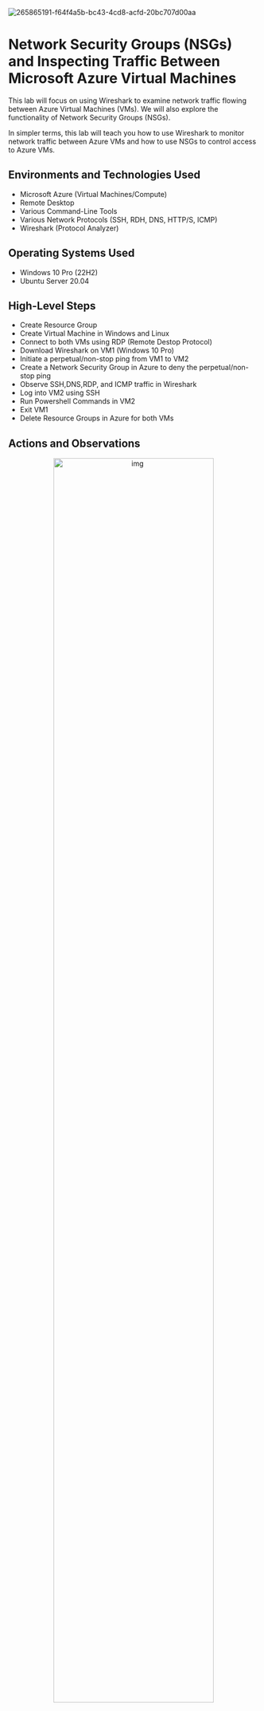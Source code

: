![265865191-f64f4a5b-bc43-4cd8-acfd-20bc707d00aa](https://github.com/CollinsU99/Azure-network-protocols/assets/124742607/ca25afdd-b194-426a-b247-356402906ce1)

<h1>Network Security Groups (NSGs) and Inspecting Traffic Between Microsoft Azure Virtual Machines</h1>

This lab will focus on using Wireshark to examine network traffic flowing between Azure Virtual Machines (VMs). We will also explore the functionality of Network Security Groups (NSGs).

In simpler terms, this lab will teach you how to use Wireshark to monitor network traffic between Azure VMs and how to use NSGs to control access to Azure VMs.

<h2>Environments and Technologies Used</h2>

- Microsoft Azure (Virtual Machines/Compute)
- Remote Desktop
- Various Command-Line Tools
- Various Network Protocols (SSH, RDH, DNS, HTTP/S, ICMP)
- Wireshark (Protocol Analyzer)

<h2>Operating Systems Used </h2>

- Windows 10 Pro (22H2)
- Ubuntu Server 20.04

<h2>High-Level Steps</h2>

- Create Resource Group
- Create Virtual Machine in Windows and Linux
- Connect to both VMs using RDP (Remote Destop Protocol)
- Download Wireshark on VM1 (Windows 10 Pro)
- Initiate a perpetual/non-stop ping from VM1 to VM2
- Create a Network Security Group in Azure to deny the perpetual/non-stop ping
- Observe SSH,DNS,RDP, and ICMP traffic in Wireshark
- Log into VM2 using SSH
- Run Powershell Commands in VM2
- Exit VM1
- Delete Resource Groups in Azure for both VMs

<h2>Actions and Observations</h2>

<p align="center">
<img src="https://i.imgur.com/EL2Oexz.png" height="80%" width="80%" alt="img"/>
</p>

To create the resource group, log into your Azure portal and click "Resource group" labeled box (1) in the image above. You can also click the search bar to search for "resource group".

<p align="center">
<img src="https://i.imgur.com/9I7vc4k.png" height="80%" width="80%" alt="img"/>
</p>

Click the "Create" tab at the top left.

<p align="center">
<img src="https://i.imgur.com/3JSk340.png" height="80%" width="80%" alt="img"/>
</p>

In the "Resource group" page, select your Microsoft Azure subscription as shown in box (1). Name your resource group "RG-LAB-02" as shown in box (2). For the region, select "(US) West US 3" as shown in box (3). Now, click the "Review + create" tab in the lower left labeled box (4).

<p align="center">
<img src="https://i.imgur.com/myONUt3.png" height="80%" width="80%" alt="img"/>
</p>

You will see a "Vallidation passed" message, go ahead and click the "Create" tab at the lower left labeled box (2) to create the resource group.

<p align="center">
<img src="https://i.imgur.com/LMmdhWT.png" height="80%" width="80%" alt="img"/>
</p>

The "Resoucre group created" notification indicates that our Resource group was created successfully. You will also see "RG-LAB-02" listed as available Resource group, as shown in the box labeled (2)

<p align="center">
<img src="https://i.imgur.com/Sp3379b.png" height="80%" width="80%" alt="img"/>
</p>

To create virtual machines, click the search bar and search for "virtual machines". Select "Virtual machines" labeled box (2)

<p align="center">
<img src="https://i.imgur.com/H0r1gC7.png" height="80%" width="80%" alt="img"/>
</p>

Click "Create" tab, and then click "Azure virtual machines".

<p align="center">
<img src="https://i.imgur.com/npHLplQ.png" height="80%" width="80%" alt="img"/>
</p>

Select your Azure subscription, select the resource group "RG-LAB-02" we created, and name your virtual machine "VM1". For the region, select "(US) West US 3" and select "No infrastructure redundancy required" as the Availability option. For the Image, select "Windows 10 Pro, version 22H2 - x64 Gen2 (free services eligible)". For the Size, select "Standard _E2s_v3 - 2vcpus, 16 GiB memory". We will use "labuser" as the VM1 Username. check the Licensing box, and click the "Networking" tab at the top

<p align="center">
<img src="https://i.imgur.com/d5USAEa.png" height="80%" width="80%" alt="img"/>
</p>

In the networking section, the virtual network, subnet, and public IP will be automatically created for you.
So make sure they all say "(new)". Then click "Review + create" tab at the lower left.

<p align="center">
<img src="https://i.imgur.com/XnRzI0G.png" height="80%" width="80%" alt="img"/>
</p>

"Deployment is in progess" means that the virtual machine is being created.

<p align="center">
<img src="https://i.imgur.com/da8cy1u.png" height="80%" width="80%" alt="img"/>
</p>

"Your deployment is complete" means that the virtual machine has been created.

<p align="center">
<img src="https://i.imgur.com/d3AJDTY.png" height="80%" width="80%" alt="img"/>
</p>

To create the Linux virtual machine, click the search bar and click "Virtual machines".

<p align="center">
<img src="https://i.imgur.com/hPvLnZT.png" height="80%" width="80%" alt="img"/>
</p>

Click "Create", and then click "Azure virtual machine".

<p align="center">
<img src="https://i.imgur.com/WI2nqUw.png" height="80%" width="80%" alt="img"/>
</p>

Select your Azure subscription and select "RG-LAB-02" for the Resource group

NOTE: We want to make sure that both virtual machines are in the same Resource group.

Name your virtual machine "VM2", for the virtual machine Region, select "(US) West US 3". For Availability options, select "No infrastructure redundancy required". For Image, select "Ubuntu server 20.04 LTS x64 Gen2 (free services eligible)". For Size, select "Standard_E2s_v3 - 2vcpus, 16 GiB memory". For the Authentication type, select "Password", and use "labuser" as your Username. Choose a unique password you can remember, and click the "Networking" tab at the top

<p align="center">
<img src="https://i.imgur.com/8ZdonPu.png" height="80%" width="80%" alt="img"/>
</p>

Make sure your VM2 is on the same virtual network as VM1, which is "VM1-vnet". The Subnet and Public IP will be generated automatically, then click "Review + create" tab at the lower left.

<p align="center">
<img src="https://i.imgur.com/epNjJhH.png" height="80%" width="80%" alt="img"/>
</p>

You will see a "Validation passed" message. Click the "Create" tab at the lower left.

<p align="center">
<img src="https://i.imgur.com/1OeRzOX.png" height="80%" width="80%" alt="img"/>
</p>

"Your deployment is complete" message means that VM2 has been created. Click the search bar and search for "virtual machines". 

<p align="center">
<img src="https://i.imgur.com/lKtFVwZ.pngg" height="80%" width="80%" alt="img"/>
</p>

Click "Virtual machines".

We will go ahead and connect both virtual machines using RDP (Remote Destop Protocol).

<p align="center">
<img src="https://i.imgur.com/HGxTcyH.png" height="80%" width="80%" alt="img"/>
</p>

Click "VM1".

<p align="center">
<img src="https://i.imgur.com/Jph5PHG.png" height="80%" width="80%" alt="img"/>
</p>

Copy the Public IP of VM1

<p align="center">
<img src="https://i.imgur.com/wdB60b4.png" height="80%" width="80%" alt="img"/>
</p>

On your local computer, click the search bar, search for "remote desktop", and click "open" to open RDP.

<p align="center">
<img src="https://i.imgur.com/4yiLN1j.png" height="80%" width="80%" alt="img"/>
</p>

Paste the VM1 public IP, and click Connect.

<p align="center">
<img src="https://i.imgur.com/Tfdsy2a.png" height="80%" width="80%" alt="img"/>
</p>

Click "More choices" > "Use a different account", type in VM1 username and password, and click the "Ok" button.

<p align="center">
<img src="https://i.imgur.com/MRxCz7K.png" height="80%" width="80%" alt="img"/>
</p>

We are now connected to VM1, you can choose "No" for all the options as shown in the above image. Click the "Accept" button at the lower right to proceed.

<p align="center">
<img src="https://i.imgur.com/HWKEyKK.png" height="80%" width="80%" alt="img"/>
</p>

Click the "Yes" button.

<p align="center">
<img src="https://i.imgur.com/ymZmp3u.png" height="80%" width="80%" alt="img"/>
</p>

On your VM1 desktop, click the "Microsoft Edge" application to open it

<p align="center">
<img src="https://i.imgur.com/gT61gLQ.png" height="80%" width="80%" alt="img"/>
</p>

Select "Start without your data" > "Confirm and continue" > "Continue without this data" > "Confirm and start browsing".

<p align="center">
<img src="https://i.imgur.com/ymLBHYt.png" height="80%" width="80%" alt="img"/>
</p>

In the search bar, search for "wireshark download", and click Enter.

<p align="center">
<img src="https://i.imgur.com/UwtpLhY.png" height="80%" width="80%" alt="img"/>
</p>

Click on the first link on the web page.

<p align="center">
<img src="https://i.imgur.com/Y9QHjes.png" height="80%" width="80%" alt="img"/>
</p>

Click "Windows x64 Installer" and click the three dots (...) at the top right of the page. click the downloaded Wireshark application to proceed with installation.

<p align="center">
<img src="https://i.imgur.com/axgGzQF.png" height="80%" width="80%" alt="img"/>
</p>

Click "Next" > "Noted" > "Next" > "Next" > "Next" > "Next" > "Install" > "I Agree" > "Install" > "Next" > "Finish" > "Next" > "Finish". 

You've now successfully installed Wireshark on your Windows 10 Pro VM.

<p align="center">
<img src="https://i.imgur.com/tanIfmu.png" height="80%" width="80%" alt="img"/>
</p>

In VM1, search for "Wireshark" on the search bar and click "Open".

<p align="center">
<img src="https://i.imgur.com/hUqgGs1.png" height="80%" width="80%" alt="img"/>
</p>

Select "Ethernet" and click the blue wireshark icon at the top left to start capturing packets.

<p align="center">
<img src="https://i.imgur.com/LxsYwHS.png" height="80%" width="80%" alt="img"/>
</p>

You can see the live traffic that is happening on our virtual machine.

Let's go ahead and filter the traffic so that it stops spamming.

<p align="center">
<img src="https://i.imgur.com/jJADguZ.png" height="80%" width="80%" alt="img"/>
</p>

Search for "icmp" on the search bar, select "icmp" from the list of options provided and press "Enter" on your keyboard

NOTE: ICMP (Internet Control Messaging Protocol) is a network layer protocol used by network devices to communicate errors or other information to other devices (test connectivity to different hosts on a network).

In this case, we will use it to test connectivity to VM2 by pinging VM2's private IP address.

<p align="center">
<img src="https://i.imgur.com/uFLN32h.png" height="80%" width="80%" alt="img"/>
</p>

Go back to your Azure portal and click VM2. Take note of VM2's private IP address.

<p align="center">
<img src="https://i.imgur.com/ikAncIa.png" height="80%" width="80%" alt="img"/>
</p>

Go back to VM1 remote desktop connection, search for "powershell" in the search bar, and click open.

<p align="center">
<img src="https://i.imgur.com/83QW6rm.png" height="80%" width="80%" alt="img"/>
</p>

In Powershell, ping VM2's private IP address by typing "ping 10.0.0.5" and pressing the Enter button on your keyboard.

The image above shows that our ping was successful, as indicated by the 4 replies we got from VM2 (10.0.0.5).

The Ping statistics show that 4 packets were sent and received, and 1 packet was lost.

You can also confirm this on the Wireshark app, which shows us the source and destination IP addresses (VM1 and VM2) and the protocol used (ICMP). It also shows us that four requests was sent and we received four replies

<p align="center">
<img src="https://i.imgur.com/mgtx50E.png" height="80%" width="80%" alt="img"/>
</p>

Let's ping www.comptia.org (ping wwww.comptia.org -4). The -4 means we are specifying an ICMP to ping the www.comptia.org IPV4 address.

As you can see from the image above, we got 4 replies, 4 packets were sent and received, and 1 packet was lost.

In the Wireshark app, you can see the source and destination IP addresses of VM1 (10.0.0.4) and www.comptia.org (104.18.16.29).

<p align="center">
<img src="https://i.imgur.com/oPHdkBZ.png" height="80%" width="80%" alt="img"/>
</p>

We will now initiate a non-stop ping from VM1 to VM2.

Let's clear the current ICMP traffic by clicking the green symbol and selecting "Continue without Saving."

<p align="center">
<img src="https://i.imgur.com/dWN9x57.png" height="80%" width="80%" alt="img"/>
</p>

In Powershell, initiate a non-stop ping to VM2 by typing "ping 10.0.0.5 -t", where -t means non-stop.

Non-stop pinging is now initiated.

Let's change the firewall setting of VM2 to not allow ICMP traffic to come through.

<p align="center">
<img src="https://i.imgur.com/1bsnJKD.png" height="80%" width="80%" alt="img"/>
</p>

Go back to your Azure portal and search for "network security group" in the search bar. Click "Network security groups".

<p align="center">
<img src="https://i.imgur.com/ofgQYls.png" height="80%" width="80%" alt="img"/>
</p>

From the above image, you can see both VMs have separate network security groups. Click "VM2-nsg" to open VM2's network security group.

<p align="center">
<img src="https://i.imgur.com/IhHNfxH.png" height="80%" width="80%" alt="img"/>
</p>

In the "VM2-nsg" page, click "Inbound security rules".

NOTE: The "Inbound security rules" page allows us to deny inbound ICMP traffic so that it blocks the pings coming from VM1. We create a new security rule that denies ICMP traffic.

<p align="center">
<img src="https://i.imgur.com/fAuKcKp.png" height="80%" width="80%" alt="img"/>
</p>

Click the "Add" tab at the top of the page, leave "Source", "Source port ranges", "Destination", "Services" as default. For the Protocol, select "ICMP", you will notice the "Destination port ranges" changes to asterisk (*). For Action, select "Deny", and for Priority, type "200".

NOTE: Priority determines the order in which the rule is processed. Rules are processed in order, from lowest priority to highest priority. The lower the number, the higher the priority.

Name the rule "DENY_ICMP_PING_FROM_ANYWHERE", and click the "Add" button. Go back to VM1 and observe the ping request and traffic.

<p align="center">
<img src="https://i.imgur.com/962OsqK.png" height="80%" width="80%" alt="img"/>
</p>

You can see the ping requests have started timing out on PowerShell (they're getting blocked by VM2's firewall).

Observe the traffic on Wireshark. You will notice that there's only request but no response.

Go back to Azure portal and allow ICMP traffic

<p align="center">
<img src="https://i.imgur.com/Nnosiea.png" height="80%" width="80%" alt="img"/>
</p>

Click the new rule we added earlier "DENY_ICMP_PING_FROM_ANYWHERE". 

<p align="center">
<img src="https://i.imgur.com/raDnTHO.png" height="80%" width="80%" alt="img"/>
</p>

Select "Allow" for Action, and click the "Save" button.

<p align="center">
<img src="https://i.imgur.com/RkmbKLo.png" height="80%" width="80%" alt="img"/>
</p>

The "Action" column now says allow. Go back to VM1 and observe Powershell ping requests and Wireshark traffic.

<p align="center">
<img src="https://i.imgur.com/B3Cd9Hj.png" height="80%" width="80%" alt="img"/>
</p>

By observing PowerShell and Wireshark, you will notice we're now getting replies from VM2.

Click PowerShell and press "Ctrl + C" on your keyboard to stop the non-stop pings.

Now, let's observe SSH traffic on Wireshark.

NOTE: SSH (Secure Shell) is a network protocol that provides a secure way to access a remote computer. We will connect to VM2 from VM1 through SSH.

<p align="center">
<img src="https://i.imgur.com/p9jJIC9.png" height="80%" width="80%" alt="img"/>
</p>

In Wireshark, click the green Wireshark symbol at the top and click "Continue without Saving".

<p align="center">
<img src="https://i.imgur.com/O1uDgCp.png" height="80%" width="80%" alt="img"/>
</p>

Type "ssh" in the search bar and press the Enter button on your keyboard to filter for ssh traffic only.

<p align="center">
<img src="https://i.imgur.com/MO9NEn9.png" height="80%" width="80%" alt="img"/>
</p>

In VM1, we will now ssh into VM2 by typing "ssh labuser@10.0.0.5" in PowerShell and press Enter.

NOTE: "labuser" is VM2's username, and "10.0.0.5" is VM2's private IP address.

Notice the ssh traffic on Wireshark.

<p align="center">
<img src="https://i.imgur.com/XXiPRU9.png" height="80%" width="80%" alt="img"/>
</p>

Type "yes" when asked "Are you sure you want to continue connecting".

Type in your VM2 password (this is the password we used when we creating Linux virtual machine).

NOTE: The password won't be visible when you are typing it in PowerShell.

We have now successfully connected to VM2 through SSH.

<p align="center">
<img src="https://i.imgur.com/LwX0CWE.png" height="80%" width="80%" alt="img"/>
</p>

Let's run some Linux commands.

Type "id" and press Enter to print the user ID of VM2.

Type "uname -a" and press Enter to print all of the system information about VM2 (including the kernel name, hostname, kernel version, operating system, machine hardware name, and processor architecture).

Type "pwd" and press Enter to print the current working directory.

Type "ls lasth" to list the contents of the current directory in long format.

Type "touch -hi.txt" and press enter to create a text file.

Type "ls lasth" and press Enter to list the text file.

Type "exit" and press Enter to close SSH connection to VM2.

Notice that whenever we type a command on Powershell, it goes over the network and spams ssh traffic on WireShark.

<p align="center">
<img src="https://i.imgur.com/CswkSOF.png" height="80%" width="80%" alt="img"/>
</p>

We are now back to VM2.

Type "ipconfig" and press Enter. This will display the private IP of VM1, which is 10.0.0.4.

<p align="center">
<img src="https://i.imgur.com/PbexjNq.png" height="80%" width="80%" alt="img"/>
</p>

Let's filter DHCP traffic on WireShark.

NOTE: DHCP (Dynamic Host Configuration Protocol) is a network management protocol that automatically assigns IP addresses and other network configuration parameters to devices on a network.

On WireShark, filter for DHCP traffic by typing "dhcp" in the search bar and pressing Enter.

<p align="center">
<img src="https://i.imgur.com/z6iGsQR.png" height="80%" width="80%" alt="img"/>
</p>

In PowerShell, type "ipconfig /renew". This will reissue our private IP address.

Observe the DHCP traffic in WireShark.

Let's filter DNS traffic on WireShark.

<p align="center">
<img src="https://i.imgur.com/nZHJR06.png" height="80%" width="80%" alt="img"/>
</p>

NOTE: DNS (Domain Name System) translates domain names meaningful to humans into numerical IP addresses.

In WireShark, type dns in the search bar and press Enter. You will notice the DNS traffic spam on WireShark.

<p align="center">
<img src="https://i.imgur.com/TzFwjff.png" height="80%" width="80%" alt="img"/>
</p>

Click the green WireShark icon at the top, and click "Continue without Saving". This will clear current DNS traffic.

<p align="center">
<img src="https://i.imgur.com/r9nft4s.png" height="80%" width="80%" alt="img"/>
</p>

In PowerShell, type "nslookup www.comptia.org", this will query Internet domain name servers (DNS) to obtain information about www.comptia.org domain names or other DNS records.

Observe the DNS traffics in WireShark (the source and destination IP addresses). 

<p align="center">
<img src="https://i.imgur.com/ICklCv8.png" height="80%" width="80%" alt="img"/>
</p>

Let's lookup www.google.com IP address.

In WireShark, instead of typing "dns" in the search bar, we can also filter DNS traffics by typing "udp.port == 53" in the search bar (since DNS uses port 53). Press Enter button on your keyboard.

Click the green WireShark icon at the top, and click "Continue without Saving". 

<p align="center">
<img src="https://i.imgur.com/8DDokqd.png" height="80%" width="80%" alt="img"/>
</p>

In PowerShell, type "nslookup wwww.google.com" and press Enter. Observe Google's IP addresses, and in WireShark, observe our source and destination IP addresses. Also, observe the protocol used (DNS).

Let's filter for RDP traffic.

<p align="center">
<img src="https://i.imgur.com/u51v2mK.png" height="80%" width="80%" alt="img"/>
</p>

NOTE: RDP (Remote Desktop Protocol) provides users with a graphical interface to connect (remote access) to another computer over a network connection.

Since RDP uses port 3389, we will type "tcp.port == 3389" in the Wireshark search bar and press Enter. You will notice a non-stop traffic spamming on WireShark. The reason is because the RDP (protocol) is constantly showing us a live stream from our local computer to our virtual machine, therefore traffic is always being transmitted.

<p align="center">
<img src="https://i.imgur.com/MZUK2eB.png" height="80%" width="80%" alt="img"/>
</p>

Let's exit from our Virtual machine by clicking the "X" button and clicking "Ok".

<p align="center">
<img src="https://i.imgur.com/0RbpaRJ.png" height="80%" width="80%" alt="img"/>
</p>

Let's delete our resource group so we won't get charged.

In your Azure portal, click the search bar and select "Resource groups". 

<p align="center">
<img src="https://i.imgur.com/0trdXVN.png" height="80%" width="80%" alt="img"/>
</p>

Click "RB-LAB-02"

<p align="center">
<img src="https://i.imgur.com/jg41HDd.png" height="80%" width="80%" alt="img"/>
</p>

Click "Delete resource group" at the top, type in the name of your resource group "RG-LAB-02", click the "Delete" button, and click "Delete".

<p align="center">
<img src="https://i.imgur.com/Ggzs0ol.png" height="80%" width="80%" alt="img"/>
</p>

Let's confirm the deletion by clicking the notification tab at the top, you can see our resource group has been deleted.




















